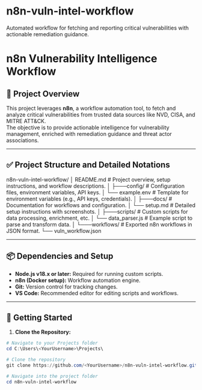 # n8n-vuln-intel-workflow
Automated workflow for fetching and reporting critical vulnerabilities with actionable remediation guidance.

# n8n Vulnerability Intelligence Workflow

## 📌 Project Overview
This project leverages **n8n**, a workflow automation tool, to fetch and analyze critical vulnerabilities from trusted data sources like NVD, CISA, and MITRE ATT&CK.  
The objective is to provide actionable intelligence for vulnerability management, enriched with remediation guidance and threat actor associations.

---

## ✅ Project Structure and Detailed Notations

n8n-vuln-intel-workflow/
│ README.md # Project overview, setup instructions, and workflow descriptions.
│
├───config/ # Configuration files, environment variables, API keys.
│ └── example.env # Template for environment variables (e.g., API keys, credentials).
│
├───docs/ # Documentation for workflows and configuration.
│ └── setup.md # Detailed setup instructions with screenshots.
│
├───scripts/ # Custom scripts for data processing, enrichment, etc.
│ └── data_parser.js # Example script to parse and transform data.
│
└───workflows/ # Exported n8n workflows in JSON format.
└── vuln_workflow.json


---

## 📦 Dependencies and Setup

- **Node.js v18.x or later:** Required for running custom scripts.
- **n8n (Docker setup):** Workflow automation engine.
- **Git:** Version control for tracking changes.
- **VS Code:** Recommended editor for editing scripts and workflows.

---

## 🚀 Getting Started

1. **Clone the Repository:**

```powershell
# Navigate to your Projects folder
cd C:\Users\<YourUsername>\Projects\

# Clone the repository
git clone https://github.com/<YourUsername>/n8n-vuln-intel-workflow.git

# Navigate into the project folder
cd n8n-vuln-intel-workflow

